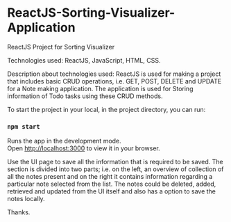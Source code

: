 # ReactJS-Sorting-Visualizer-Application
ReactJS Project for Sorting Visualizer 

Technologies used: ReactJS, JavaScript, HTML, CSS.

Description about technologies used:
ReactJS is used for making a project that includes basic CRUD operations, i.e. GET, POST, DELETE and UPDATE for a Note making application. 
The application is used for Storing information of Todo tasks using these CRUD methods.

To start the project in your local, in the project directory, you can run:

### `npm start`
Runs the app in the development mode.\
Open [http://localhost:3000](http://localhost:3000) to view it in your browser.


Use the UI page to save all the information that is required to be saved. The section is divided into two parts; i.e. on the left, an overview of collection of all the notes present and on the right it contains information regarding a particular note selected from the list. The notes could be deleted, added, retrieved and updated from the UI itself and also has a option to save the notes locally.

Thanks.
